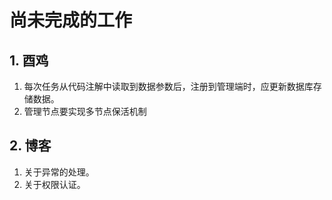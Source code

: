 # 尚未完成的工作

## 1. 酉鸡
1. 每次任务从代码注解中读取到数据参数后，注册到管理端时，应更新数据库存储数据。
2. 管理节点要实现多节点保活机制

## 2. 博客
1. 关于异常的处理。
2. 关于权限认证。

